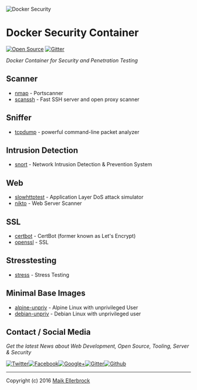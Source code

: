![Docker Security](https://github.frapsoft.com/top/docker-security.jpg)

# Docker Security Container

[![Open Source](https://badges.frapsoft.com/os/v1/open-source.svg?v=102)](https://github.com/ellerbrock/open-source-badges/) [![Gitter](https://badges.gitter.im/frapsoft/frapsoft.svg)](https://gitter.im/frapsoft/frapsoft/)

_Docker Container for Security and Penetration Testing_

## Scanner

- [nmap](https://hub.docker.com/r/frapsoft/nmap/) - Portscanner
- [scanssh](https://hub.docker.com/r/frapsoft/scanssh/) - Fast SSH server and open proxy scanner

## Sniffer

- [tcpdump](https://hub.docker.com/r/frapsoft/tcpdump/) - powerful command-line packet analyzer

## Intrusion Detection

- [snort](https://hub.docker.com/r/frapsoft/snort/) - Network Intrusion Detection & Prevention System

## Web

- [slowhttptest](https://hub.docker.com/r/frapsoft/slowhttptest/) - Application Layer DoS attack simulator
- [nikto](https://hub.docker.com/r/frapsoft/nikto/) - Web Server Scanner


## SSL

- [certbot](https://hub.docker.com/r/frapsoft/certbot/) - CertBot (former known as Let's Encrypt)
- [openssl](https://hub.docker.com/r/frapsoft/openssl/) - SSL


## Stresstesting

- [stress](https://hub.docker.com/r/frapsoft/stress/) - Stress Testing


## Minimal Base Images
- [alpine-unpriv](https://hub.docker.com/r/frapsoft/alpine-unpriv/) - Alpine Linux with unprivileged User
- [debian-unpriv](https://hub.docker.com/r/frapsoft/debian-unpriv/) - Debian Linux with unprivileged user

## Contact / Social Media

_Get the latest News about Web Development, Open Source, Tooling, Server & Security_

[![Twitter](https://github.frapsoft.com/social/twitter.png)](https://twitter.com/frapsoft/)[![Facebook](https://github.frapsoft.com/social/facebook.png)](https://www.facebook.com/frapsoft/)[![Google+](https://github.frapsoft.com/social/google-plus.png)](https://plus.google.com/116540931335841862774)[![Gitter](https://github.frapsoft.com/social/gitter.png)](https://gitter.im/frapsoft/frapsoft/)[![Github](https://github.frapsoft.com/social/github.png)](https://github.com/ellerbrock/)

---

Copyright (c) 2016 [Maik Ellerbrock](https://github.com/ellerbrock/)
